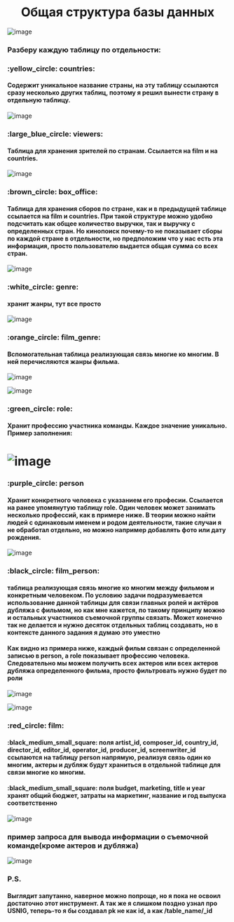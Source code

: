 <h1 align="center">Общая структура базы данных</h1>


![image](https://user-images.githubusercontent.com/104313537/224201910-b5d3e9e4-718f-4dd7-a817-a0c1c5aa2f9d.png)

<h3>Разберу каждую таблицу по отдельности:</h3>
<h3>:yellow_circle: countries:</h3>
<h4>Содержит уникальное название страны, на эту таблицу ссылаются сразу несколько других таблиц, поэтому я решил вынести страну в отдельную таблицу. </h4>

![image](https://user-images.githubusercontent.com/104313537/224197109-9075e0d3-be72-40ad-a6f7-928e0c08120a.png)

<h3>:large_blue_circle: viewers:</h3>
<h4>Таблица для хранения зрителей по странам. Ссылается на film и на countries.</h4>

![image](https://user-images.githubusercontent.com/104313537/224204040-d300c398-ddb7-419a-b24c-113aa6e1b1e2.png)

<h3>:brown_circle: box_office:</h3>
<h4>Таблица для хранения сборов по стране, как и в предыдущей таблице ссылается на film и countries. При такой структуре можно удобно подсчитать как общее количество выручки, так и выручку с определенных стран. Но кинопоиск почему-то не показывает сборы по каждой стране в отдельности, но предположим что у нас есть эта информация, просто пользователю выдается общая сумма со всех стран.</h4>

![image](https://user-images.githubusercontent.com/104313537/224204848-8305810f-527d-43ed-891f-ff53dd51a1cb.png)

<h3>:white_circle: genre:</h3>
<h4>хранит жанры, тут все просто</h4>

![image](https://user-images.githubusercontent.com/104313537/224197005-42246027-4df3-4f74-a012-0aa728271fd4.png)

<h3>:orange_circle: film_genre:</h3>
<h4>Вспомогательная таблица реализующая связь многие ко многим. В ней перечисляются жанры фильма.</h4>

![image](https://user-images.githubusercontent.com/104313537/224205231-74dd07bb-7bfc-4d99-be58-a6d5f677e28f.png)

![image](https://user-images.githubusercontent.com/104313537/224556060-4f2e88ea-e431-47ed-aee6-31cc8dd22b2f.png)


<h3>:green_circle: role:</h3>
<h4>Хранит профессию участника команды. Каждое значение уникально. Пример заполнения:</h4>

# ![image](https://user-images.githubusercontent.com/104313537/224196802-17916a1b-40e6-4703-ac99-d682d42e8eaa.png)

<h3>:purple_circle: person</h3>
<h4>Хранит конкретного человека с указанием его професии. Ссылается на ранее упомянутую таблицу role. Один человек может занимать несколько профессий, как в примере ниже. В теории можно найти людей с одинаковым именем и родом деятельности, такие случаи я не обработал отдельно, но можно например добавлять фото или дату рождения.</h4>

![image](https://user-images.githubusercontent.com/104313537/224197775-ee5bd870-50cf-4d77-bbbc-256e1849879e.png)

<h3>:black_circle: film_person:</h3>
<h4>таблица реализующая связь многие ко многим между фильмом и конкретным человеком. По условию задачи подразумевается использование данной таблицы для связи главных ролей и актёров дубляжа с фильмом, но как мне кажется, по такому принципу можно и остальных участников съемочной группы связать. Может конечно так не делается и нужно десяток отдельных таблиц создавать, но в контексте данного задания я думаю это уместно</h4>
<h4>Как видно из примера ниже, каждый фильм связан с определенной записью в person, а role показывает профессию человека.
Следовательно мы можем получить всех актеров или всех актеров дубляжа определенного фильма, просто фильтровать нужно будет по роли</h4>


![image](https://user-images.githubusercontent.com/104313537/224202955-fe6a32c1-93f0-4816-8f36-994a1047c8f4.png)

![image](https://user-images.githubusercontent.com/104313537/224554039-c3bc98e8-3f45-47f1-850a-5716e67639cb.png)



<h3>:red_circle: film:</h3>
<h4>:black_medium_small_square: поля artist_id, composer_id, country_id, director_id, editor_id, operator_id, producer_id, screenwriter_id ссылаются на таблицу person напрямую, реализуя связь один ко многим, актеры и дубляж будут храниться в отдельной таблице для связи многие ко многим.</h4>
<h4>:black_medium_small_square: поля budget, marketing, title и year хранят общий бюджет, затраты на маркетинг, название и год выпуска соответственно</h4>

![image](https://user-images.githubusercontent.com/104313537/224200071-5247f7b2-3829-4c97-b8b8-c69164ea949a.png)

<h3>пример запроса для вывода информации о съемочной команде(кроме актеров и дубляжа)</h3>

![image](https://user-images.githubusercontent.com/104313537/224400971-98fcf031-0c6a-436c-8c4d-f62c08248173.png)

<h3>P.S. <h4>Выглядит запутанно, наверное можно попроще, но я пока не освоил достаточно этот инструмент. А так же я слишком поздно узнал про USNIG, теперь-то я бы создавал pk не как id, а как /table_name/_id</h4></h3>
